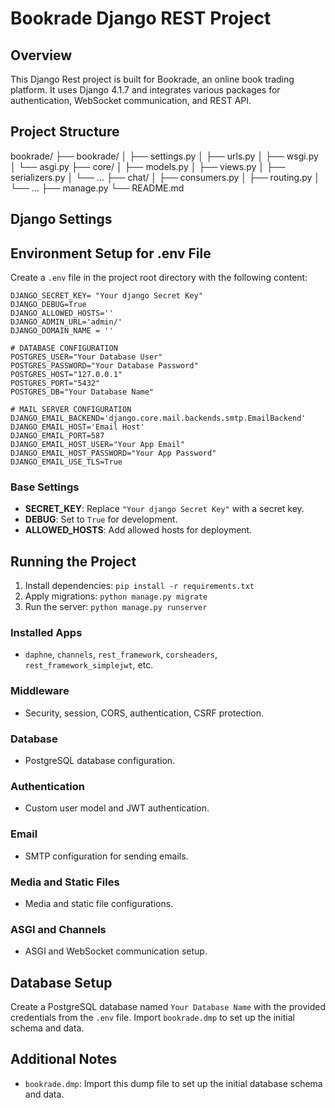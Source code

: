 # Bookrade Django REST Project

## Overview
This Django Rest project is built for Bookrade, an online book trading platform. It uses Django 4.1.7 and integrates various packages for authentication, WebSocket communication, and REST API.

## Project Structure

bookrade/
├── bookrade/
│ ├── settings.py
│ ├── urls.py
│ ├── wsgi.py
│ └── asgi.py
├── core/
│ ├── models.py
│ ├── views.py
│ ├── serializers.py
│ └── ...
├── chat/
│ ├── consumers.py
│ ├── routing.py
│ └── ...
├── manage.py
└── README.md

## Django Settings
## Environment Setup for .env File
Create a `.env` file in the project root directory with the following content:

```env
DJANGO_SECRET_KEY= "Your django Secret Key"
DJANGO_DEBUG=True
DJANGO_ALLOWED_HOSTS=''
DJANGO_ADMIN_URL='admin/'
DJANGO_DOMAIN_NAME = ''

# DATABASE CONFIGURATION
POSTGRES_USER="Your Database User"
POSTGRES_PASSWORD="Your Database Password"
POSTGRES_HOST="127.0.0.1"
POSTGRES_PORT="5432"
POSTGRES_DB="Your Database Name"

# MAIL SERVER CONFIGURATION
DJANGO_EMAIL_BACKEND='django.core.mail.backends.smtp.EmailBackend'
DJANGO_EMAIL_HOST='Email Host'
DJANGO_EMAIL_PORT=587
DJANGO_EMAIL_HOST_USER="Your App Email"
DJANGO_EMAIL_HOST_PASSWORD="Your App Password"
DJANGO_EMAIL_USE_TLS=True
```

### Base Settings
- **SECRET_KEY**: Replace `"Your django Secret Key"` with a secret key.
- **DEBUG**: Set to `True` for development.
- **ALLOWED_HOSTS**: Add allowed hosts for deployment.

## Running the Project
1. Install dependencies: `pip install -r requirements.txt`
2. Apply migrations: `python manage.py migrate`
3. Run the server: `python manage.py runserver`
### Installed Apps
- `daphne`, `channels`, `rest_framework`, `corsheaders`, `rest_framework_simplejwt`, etc.



### Middleware
- Security, session, CORS, authentication, CSRF protection.

### Database
- PostgreSQL database configuration.

### Authentication
- Custom user model and JWT authentication.

### Email
- SMTP configuration for sending emails.

### Media and Static Files
- Media and static file configurations.

### ASGI and Channels
- ASGI and WebSocket communication setup.

## Database Setup
Create a PostgreSQL database named `Your Database Name` with the provided credentials from the `.env` file. Import `bookrade.dmp` to set up the initial schema and data.


## Additional Notes
- `bookrade.dmp`: Import this dump file to set up the initial database schema and data.


